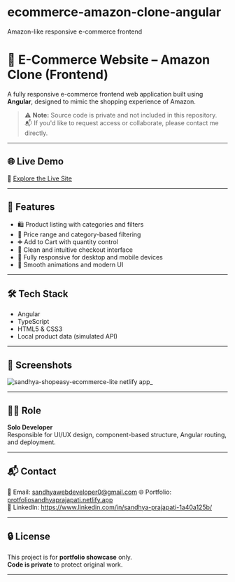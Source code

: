 # ecommerce-amazon-clone-angular
Amazon-like responsive e-commerce frontend
# 🛒 E-Commerce Website – Amazon Clone (Frontend)

A fully responsive e-commerce frontend web application built using **Angular**, designed to mimic the shopping experience of Amazon.

> ⚠️ **Note:** Source code is private and not included in this repository.  
> 📬 If you'd like to request access or collaborate, please contact me directly.

---

## 🌐 Live Demo

🔗 [Explore the Live Site](https://sandhya-shopeasy-ecommerce-lite.netlify.app/)

---

## 🧰 Features

- 🛍️ Product listing with categories and filters
- 🎯 Price range and category-based filtering
- ➕ Add to Cart with quantity control
- 🧾 Clean and intuitive checkout interface
- 📱 Fully responsive for desktop and mobile devices
- 💫 Smooth animations and modern UI

---

## 🛠️ Tech Stack

- Angular
- TypeScript
- HTML5 & CSS3
- Local product data (simulated API)

---

## 📸 Screenshots
![sandhya-shopeasy-ecommerce-lite netlify app_](https://github.com/user-attachments/assets/76b5e47d-9fe8-4a6b-9c57-837d5b46e719)


---

## 👩‍💻 Role

**Solo Developer**  
Responsible for UI/UX design, component-based structure, Angular routing, and deployment.

---

## 📬 Contact

📧 Email: sandhyawebdeveloper0@gmail.com
🌐 Portfolio: [protfoliosandhyaprajapati.netlify.app](https://protfoliosandhyaprajapati.netlify.app)  
🔗 LinkedIn: https://www.linkedin.com/in/sandhya-prajapati-1a40a125b/

---

## 🔒 License

This project is for **portfolio showcase** only.  
**Code is private** to protect original work.

---

